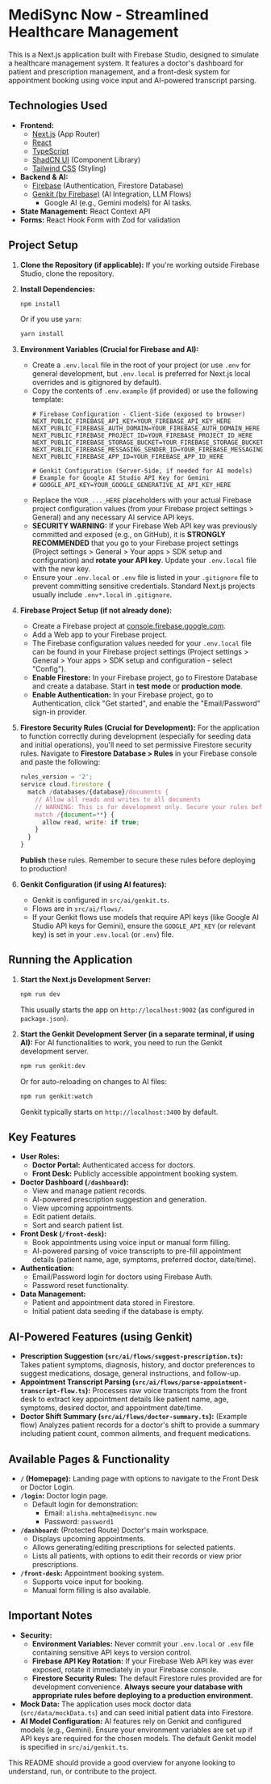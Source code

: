 # MediSync Now - Streamlined Healthcare Management

This is a Next.js application built with Firebase Studio, designed to simulate a healthcare management system. It features a doctor's dashboard for patient and prescription management, and a front-desk system for appointment booking using voice input and AI-powered transcript parsing.

## Technologies Used

- **Frontend:**
  - [Next.js](https://nextjs.org/) (App Router)
  - [React](https://reactjs.org/)
  - [TypeScript](https://www.typescriptlang.org/)
  - [ShadCN UI](https://ui.shadcn.com/) (Component Library)
  - [Tailwind CSS](https://tailwindcss.com/) (Styling)
- **Backend & AI:**
  - [Firebase](https://firebase.google.com/) (Authentication, Firestore Database)
  - [Genkit (by Firebase)](https://firebase.google.com/docs/genkit) (AI Integration, LLM Flows)
    - Google AI (e.g., Gemini models) for AI tasks.
- **State Management:** React Context API
- **Forms:** React Hook Form with Zod for validation

## Project Setup

1.  **Clone the Repository (if applicable):**
    If you're working outside Firebase Studio, clone the repository.

2.  **Install Dependencies:**
    ```bash
    npm install
    ```
    Or if you use `yarn`:
    ```bash
    yarn install
    ```

3.  **Environment Variables (Crucial for Firebase and AI):**
    *   Create a `.env.local` file in the root of your project (or use `.env` for general development, but `.env.local` is preferred for Next.js local overrides and is gitignored by default).
    *   Copy the contents of `.env.example` (if provided) or use the following template:
        ```env
        # Firebase Configuration - Client-Side (exposed to browser)
        NEXT_PUBLIC_FIREBASE_API_KEY=YOUR_FIREBASE_API_KEY_HERE
        NEXT_PUBLIC_FIREBASE_AUTH_DOMAIN=YOUR_FIREBASE_AUTH_DOMAIN_HERE
        NEXT_PUBLIC_FIREBASE_PROJECT_ID=YOUR_FIREBASE_PROJECT_ID_HERE
        NEXT_PUBLIC_FIREBASE_STORAGE_BUCKET=YOUR_FIREBASE_STORAGE_BUCKET_HERE
        NEXT_PUBLIC_FIREBASE_MESSAGING_SENDER_ID=YOUR_FIREBASE_MESSAGING_SENDER_ID_HERE
        NEXT_PUBLIC_FIREBASE_APP_ID=YOUR_FIREBASE_APP_ID_HERE

        # Genkit Configuration (Server-Side, if needed for AI models)
        # Example for Google AI Studio API Key for Gemini
        # GOOGLE_API_KEY=YOUR_GOOGLE_GENERATIVE_AI_API_KEY_HERE
        ```
    *   Replace the `YOUR_..._HERE` placeholders with your actual Firebase project configuration values (from your Firebase project settings > General) and any necessary AI service API keys.
    *   **SECURITY WARNING:** If your Firebase Web API key was previously committed and exposed (e.g., on GitHub), it is **STRONGLY RECOMMENDED** that you go to your Firebase project settings (Project settings > General > Your apps > SDK setup and configuration) and **rotate your API key**. Update your `.env.local` file with the new key.
    *   Ensure your `.env.local` or `.env` file is listed in your `.gitignore` file to prevent committing sensitive credentials. Standard Next.js projects usually include `.env*.local` in `.gitignore`.

4.  **Firebase Project Setup (if not already done):**
    *   Create a Firebase project at [console.firebase.google.com](https://console.firebase.google.com/).
    *   Add a Web app to your Firebase project.
    *   The Firebase configuration values needed for your `.env.local` file can be found in your Firebase project settings (Project settings > General > Your apps > SDK setup and configuration - select "Config").
    *   **Enable Firestore:** In your Firebase project, go to Firestore Database and create a database. Start in **test mode** or **production mode**.
    *   **Enable Authentication:** In your Firebase project, go to Authentication, click "Get started", and enable the "Email/Password" sign-in provider.

5.  **Firestore Security Rules (Crucial for Development):**
    For the application to function correctly during development (especially for seeding data and initial operations), you'll need to set permissive Firestore security rules.
    Navigate to **Firestore Database > Rules** in your Firebase console and paste the following:
    ```javascript
    rules_version = '2';
    service cloud.firestore {
      match /databases/{database}/documents {
        // Allow all reads and writes to all documents
        // WARNING: This is for development only. Secure your rules before production.
        match /{document=**} {
          allow read, write: if true;
        }
      }
    }
    ```
    **Publish** these rules. Remember to secure these rules before deploying to production!

6.  **Genkit Configuration (if using AI features):**
    *   Genkit is configured in `src/ai/genkit.ts`.
    *   Flows are in `src/ai/flows/`.
    *   If your Genkit flows use models that require API keys (like Google AI Studio API keys for Gemini), ensure the `GOOGLE_API_KEY` (or relevant key) is set in your `.env.local` (or `.env`) file.

## Running the Application

1.  **Start the Next.js Development Server:**
    ```bash
    npm run dev
    ```
    This usually starts the app on `http://localhost:9002` (as configured in `package.json`).

2.  **Start the Genkit Development Server (in a separate terminal, if using AI):**
    For AI functionalities to work, you need to run the Genkit development server.
    ```bash
    npm run genkit:dev
    ```
    Or for auto-reloading on changes to AI files:
    ```bash
    npm run genkit:watch
    ```
    Genkit typically starts on `http://localhost:3400` by default.

## Key Features

*   **User Roles:**
    *   **Doctor Portal:** Authenticated access for doctors.
    *   **Front Desk:** Publicly accessible appointment booking system.
*   **Doctor Dashboard (`/dashboard`):**
    *   View and manage patient records.
    *   AI-powered prescription suggestion and generation.
    *   View upcoming appointments.
    *   Edit patient details.
    *   Sort and search patient list.
*   **Front Desk (`/front-desk`):**
    *   Book appointments using voice input or manual form filling.
    *   AI-powered parsing of voice transcripts to pre-fill appointment details (patient name, age, symptoms, preferred doctor, date/time).
*   **Authentication:**
    *   Email/Password login for doctors using Firebase Auth.
    *   Password reset functionality.
*   **Data Management:**
    *   Patient and appointment data stored in Firestore.
    *   Initial patient data seeding if the database is empty.

## AI-Powered Features (using Genkit)

*   **Prescription Suggestion (`src/ai/flows/suggest-prescription.ts`):**
    Takes patient symptoms, diagnosis, history, and doctor preferences to suggest medications, dosage, general instructions, and follow-up.
*   **Appointment Transcript Parsing (`src/ai/flows/parse-appointment-transcript-flow.ts`):**
    Processes raw voice transcripts from the front desk to extract key appointment details like patient name, age, symptoms, desired doctor, and appointment date/time.
*   **Doctor Shift Summary (`src/ai/flows/doctor-summary.ts`):**
    (Example flow) Analyzes patient records for a doctor's shift to provide a summary including patient count, common ailments, and frequent medications.

## Available Pages & Functionality

*   **`/` (Homepage):** Landing page with options to navigate to the Front Desk or Doctor Login.
*   **`/login`:** Doctor login page.
    *   Default login for demonstration:
        *   Email: `alisha.mehta@medisync.now`
        *   Password: `password1`
*   **`/dashboard`:** (Protected Route) Doctor's main workspace.
    *   Displays upcoming appointments.
    *   Allows generating/editing prescriptions for selected patients.
    *   Lists all patients, with options to edit their records or view prior prescriptions.
*   **`/front-desk`:** Appointment booking system.
    *   Supports voice input for booking.
    *   Manual form filling is also available.

## Important Notes

*   **Security:**
    *   **Environment Variables:** Never commit your `.env.local` or `.env` file containing sensitive API keys to version control.
    *   **Firebase API Key Rotation:** If your Firebase Web API key was ever exposed, rotate it immediately in your Firebase console.
    *   **Firestore Security Rules:** The default Firestore rules provided are for development convenience. **Always secure your database with appropriate rules before deploying to a production environment.**
*   **Mock Data:** The application uses mock doctor data (`src/data/mockData.ts`) and can seed initial patient data into Firestore.
*   **AI Model Configuration:** AI features rely on Genkit and configured models (e.g., Gemini). Ensure your environment variables are set up if API keys are required for the chosen models. The default Genkit model is specified in `src/ai/genkit.ts`.

This README should provide a good overview for anyone looking to understand, run, or contribute to the project.
